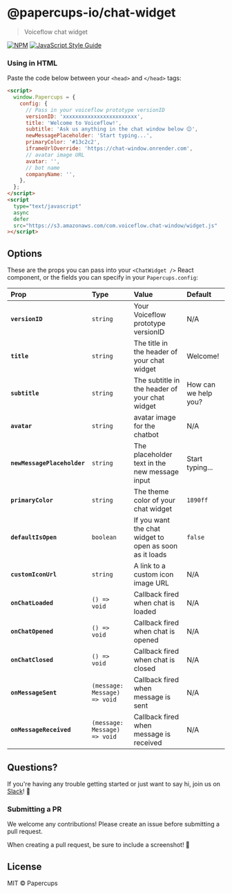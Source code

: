 # @papercups-io/chat-widget

> Voiceflow chat widget

[![NPM](https://img.shields.io/npm/v/@papercups-io/chat-widget.svg)](https://www.npmjs.com/package/@papercups-io/chat-widget) [![JavaScript Style Guide](https://img.shields.io/badge/code_style-standard-brightgreen.svg)](https://standardjs.com)

<!-- ## Demo

Available at https://app.papercups.io/demo

![demo](https://user-images.githubusercontent.com/5264279/88118921-e4a37900-cb8c-11ea-825f-86deb8edc518.gif) -->

<!-- ## Install

```bash
npm install --save @papercups-io/chat-widget
```

## Usage

First, sign up at https://app.papercups.io/register to get your account token. Your account token is what you will use to pass in as the `accountId` prop below. -->

### Using in HTML

Paste the code below between your `<head>` and `</head>` tags:

```html
<script>
  window.Papercups = {
    config: {
      // Pass in your voiceflow prototype versionID
      versionID: 'xxxxxxxxxxxxxxxxxxxxxxxx',
      title: 'Welcome to Voiceflow!',
      subtitle: 'Ask us anything in the chat window below 😊',
      newMessagePlaceholder: 'Start typing...',
      primaryColor: '#13c2c2',
      iframeUrlOverride: 'https://chat-window.onrender.com',
      // avatar image URL
      avatar: '',
      // bot name
      companyName: '',
    },
  };
</script>
<script
  type="text/javascript"
  async
  defer
  src="https://s3.amazonaws.com/com.voiceflow.chat-window/widget.js"
></script>
```

<!-- ### Using in React

Place the code below in any pages on which you would like to render the widget. If you'd like to render it in all pages by default, place it in the root component of your app.

```tsx
import React from 'react';

import ChatWidget from '@papercups-io/chat-widget';

// You can also import the following in v1.1.0 and above:
// import {ChatWidget, ChatWindow, Papercups} from '@papercups-io/chat-widget'; 
//
// The `ChatWindow` component allows you to embed the chat however you want,
// and the `Papercups` object provides access to functions that can programmatically
// open/close the chat widget, e.g.:
//
// `Papercups.open()` // => opens the chat widget
// `Papercups.close()` // => closes the chat widget
// `Papercups.toggle()` // => toggles (opens or closes) the chat widget

const ExamplePage = () => {
  return (
    <>
      {/*
        Put <ChatWidget /> at the bottom of whatever pages you would
        like to render the widget on, or in your root/router component
        if you would like it to render on every page
      */}
      <ChatWidget
        // Pass in your Papercups account token here after signing up 
        accountId='xxxxxxxx-xxxx-xxxx-xxxx-xxxxxxxxxxx'
        title='Welcome to Papercups!'
        subtitle='Ask us anything in the chat window below 😊'
        newMessagePlaceholder='Start typing...'
        primaryColor='#13c2c2'
        // Optionally pass in a default greeting
        greeting='Hi there! How can I help you?'
        // Optionally pass in metadata to identify the customer
        customer={{
          name: 'Test User',
          email: 'test@test.com',
          external_id: '123',
          metadata: {version: 1, plan: 'premium'} // Custom fields go here
        }}
        // Optionally specify the base URL
        baseUrl='https://app.papercups.io'
        // Add this if you want to require the customer to enter
        // their email before being able to send you a message
        requireEmailUpfront
        // Add this if you want to indicate when you/your agents
        // are online or offline to your customers
        showAgentAvailability
      />
    </>
  );
};
``` -->

## Options

These are the props you can pass into your `<ChatWidget />` React component, or the fields you can specify in your `Papercups.config`:

| Prop | Type | Value | Default |
| :--- | :--- | :----- | :------ |
| **`versionID`** | `string` | Your Voiceflow prototype versionID | N/A |
| **`title`** | `string` | The title in the header of your chat widget | Welcome! |
| **`subtitle`** | `string` | The subtitle in the header of your chat widget | How can we help you? |
| **`avatar`** | `string` | avatar image for the chatbot | N/A |
| **`newMessagePlaceholder`** | `string` | The placeholder text in the new message input | Start typing... |
| **`primaryColor`** | `string` | The theme color of your chat widget | `1890ff` |
| **`defaultIsOpen`** | `boolean` | If you want the chat widget to open as soon as it loads | `false` |
| **`customIconUrl`** | `string` | A link to a custom icon image URL | N/A |
| **`onChatLoaded`** | `() => void` | Callback fired when chat is loaded | N/A |
| **`onChatOpened`** | `() => void` | Callback fired when chat is opened | N/A |
| **`onChatClosed`** | `() => void` | Callback fired when chat is closed | N/A |
| **`onMessageSent`** | `(message: Message) => void` | Callback fired when message is sent | N/A |
| **`onMessageReceived`** | `(message: Message) => void` | Callback fired when message is received | N/A |

<!-- ## Development

To build the project, run `npm start` in the root directory. (If you're running it for the first time, you'll have to run `npm install` first.)

```bash
npm install
npm start
```

To test it out, use the `/example` directory:

```bash
cd example
npm install
npm start
```

This will start a development server on [http://localhost:3000](http://localhost:3000) by default, and open up the example app in your browser. -->

<!-- ### Important notes

By default, the example widget points at development servers for the [Papercups API](https://github.com/papercups-io/papercups) (which runs at http://localhost:4000) and the [Papercups chat window](https://github.com/papercups-io/chat-window) (which runs at http://localhost:8080). These values are set with the [`baseUrl`](https://github.com/papercups-io/chat-widget/blob/master/example/src/App.tsx#L66) and [`iframeUrlOverride`](https://github.com/papercups-io/chat-widget/blob/master/example/src/App.tsx#L67) props respectively. 

If you want to develop against your account in production, you can update these values to the following:
- `baseUrl: http://app.papercups.io`
- `iframeUrlOverride: https://chat-widget.papercups.io`

_(Note that you can also simply remove these props, since the values above are the defaults.)_

You'll also want to update your account token to point to your own account. If you haven't already, create a free account at https://app.papercups.io/register to get started. 

Once you have your account token, update the [`accountId`](https://github.com/papercups-io/chat-widget/blob/master/example/src/App.tsx#L46) prop to point at yours. -->

## Questions?

If you're having any trouble getting started or just want to say hi, join us on [Slack](https://join.slack.com/t/papercups-io/shared_invite/zt-h0c3fxmd-hZi1Zp8~D61S6GD16aMqmg)! :wave:

### Submitting a PR

We welcome any contributions! Please create an issue before submitting a pull request.

When creating a pull request, be sure to include a screenshot! 🎨

## License

MIT © Papercups
